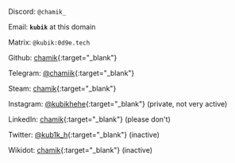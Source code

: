 Discord: `@chamik_`

Email: **`kubik`** at this domain

Matrix: `@kubik:0d9e.tech`

Github: [chamik](https://github.com/chamik){:target="_blank"}

Telegram: [@chamiik](https://t.me/chamiik){:target="_blank"}

Steam: [chamik](https://steamcommunity.com/id/chamik/){:target="_blank"}

Instagram: [@kubikhehe](https://www.instagram.com/kubikhehe/){:target="_blank"} (private, not very active)

LinkedIn: [chamik](https://linkedin.com/in/chamik/){:target="_blank"} (please don't)

Twitter: [@kub1k_h](https://twitter.com/kub1k_h){:target="_blank"} (inactive)

Wikidot: [chamik](https://www.wikidot.com/user:info/chamik){:target="_blank"} (inactive)